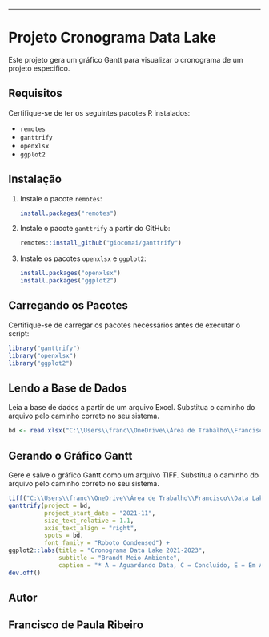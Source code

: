 
---

# Projeto Cronograma Data Lake

Este projeto gera um gráfico Gantt para visualizar o cronograma de um projeto especifico.

## Requisitos

Certifique-se de ter os seguintes pacotes R instalados:
- `remotes`
- `ganttrify`
- `openxlsx`
- `ggplot2`

## Instalação

1. Instale o pacote `remotes`:
   ```R
   install.packages("remotes")
   ```

2. Instale o pacote `ganttrify` a partir do GitHub:
   ```R
   remotes::install_github("giocomai/ganttrify")
   ```

3. Instale os pacotes `openxlsx` e `ggplot2`:
   ```R
   install.packages("openxlsx")
   install.packages("ggplot2")
   ```

## Carregando os Pacotes

Certifique-se de carregar os pacotes necessários antes de executar o script:

```R
library("ganttrify")
library("openxlsx")
library("ggplot2")
```

## Lendo a Base de Dados

Leia a base de dados a partir de um arquivo Excel. Substitua o caminho do arquivo pelo caminho correto no seu sistema.

```R
bd <- read.xlsx("C:\\Users\\franc\\OneDrive\\Área de Trabalho\\Francisco\\Data Lake\\Projeto\\Cronograma\\Cronograma.xlsx", sheet = 1)
```

## Gerando o Gráfico Gantt

Gere e salve o gráfico Gantt como um arquivo TIFF. Substitua o caminho do arquivo pelo caminho correto no seu sistema.

```R
tiff("C:\\Users\\franc\\OneDrive\\Área de Trabalho\\Francisco\\Data Lake\\Projeto\\Cronograma\\Cronograma.png", units = "in", width = 15.0, height = 9.0, res = 300)
ganttrify(project = bd,
          project_start_date = "2021-11",
          size_text_relative = 1.1,
          axis_text_align = "right",
          spots = bd,
          font_family = "Roboto Condensed") +
ggplot2::labs(title = "Cronograma Data Lake 2021-2023",
              subtitle = "Brandt Meio Ambiente",
              caption = "* A = Aguardando Data, C = Concluido, E = Em Andamento, I = A Iniciar")
dev.off()
```

## Autor

Francisco de Paula Ribeiro
---
